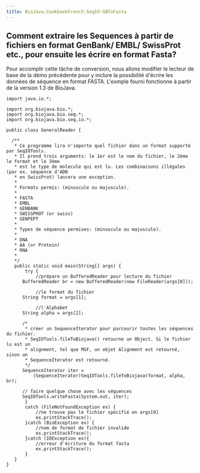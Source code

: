 ```yaml
---
title: BioJava:CookbookFrench:SeqIO:GBToFasta
---
```


Comment extraire les Sequences à partir de fichiers en format GenBank/ EMBL/ SwissProt etc., pour ensuite les écrire en format Fasta?
-------------------------------------------------------------------------------------------------------------------------------------

Pour accomplir cette tâche de conversion, nous allons modifier le
lecteur de base de la démo précédente pour y inclure la possibilité
d'écrire les données de séquence en format FASTA. L'exmple fourni
fonctionne à partir de la version 1.3 de BioJava.

    import java.io.*;

    import org.biojava.bio.*;
    import org.biojava.bio.seq.*;
    import org.biojava.bio.seq.io.*;

    public class GeneralReader {

      /**
       * Ce programme lira n'importe quel fichier dans un format supporté par SeqIOTools.
       * Il prend trois arguments: le 1er est le nom du fichier, le 2ème le format et le 3ème 
       * est le type de molecule qui est lu. Les combinaisons illégales (par ex. séquence d'ADN 
       * en SwissProt) lancera une exception.
       *
       * Formats permis: (minuscule ou majuscule).
       *
       * FASTA
       * EMBL
       * GENBANK
       * SWISSPROT (or swiss)
       * GENPEPT
       *
       * Types de séquence permises: (minuscule ou majuscule).
       *
       * DNA
       * AA (or Protein)
       * RNA
       *
       */
       public static void main(String[] args) {
           try {
               //prépare un BufferedReader pour lecture du fichier
          BufferedReader br = new BufferedReader(new FileReader(args[0]));

               //le format du fichier
          String format = args[1];

               //l'Alphabet
          String alpha = args[2];

          /*
           * créer un SequenceIterator pour parcourir toutes les séquences du fichier.
           * SeqIOTools.fileToBiojava() retourne un Object. Si le fichier lu est un
           * alignment, tel que MSF, un objet Alignment est retourné, sinon un
           * SequenceIterator est retourné.
           */
          SequenceIterator iter =
              (SequenceIterator)SeqIOTools.fileToBiojava(format, alpha, br);

          // faire quelque chose avec les séquences
          SeqIOTools.writeFasta(System.out, iter);
           }
           catch (FileNotFoundException ex) {
               //ne trouve pas le fichier spécifié en args[0]
               ex.printStackTrace();
           }catch (BioException ex) {
               //nom de format de fichier invalide
               ex.printStackTrace();
           }catch (IOException ex){
               //erreur d'écriture du format fasta
               ex.printStackTrace();
           }
       }
    }
